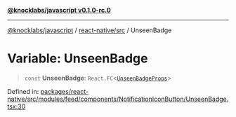 [**@knocklabs/javascript v0.1.0-rc.0**](../../../README.md)

***

[@knocklabs/javascript](../../../modules.md) / [react-native/src](../README.md) / UnseenBadge

# Variable: UnseenBadge

> `const` **UnseenBadge**: `React.FC`\<[`UnseenBadgeProps`](../type-aliases/UnseenBadgeProps.md)\>

Defined in: [packages/react-native/src/modules/feed/components/NotificationIconButton/UnseenBadge.tsx:30](https://github.com/knocklabs/javascript/blob/main/packages/react-native/src/modules/feed/components/NotificationIconButton/UnseenBadge.tsx#L30)
